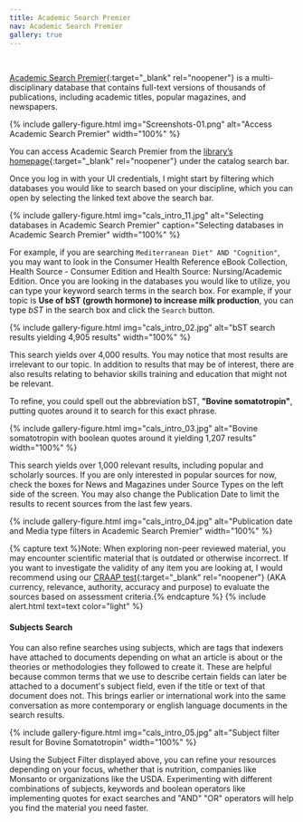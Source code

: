 ```yaml
---
title: Academic Search Premier
nav: Academic Search Premier
gallery: true
---
```

<br>

[Academic Search Premier](https://login.microsoftonline.com/common/DeviceAuthTls/reprocess){:target="_blank" rel="noopener"} is a multi-disciplinary database that contains full-text versions of thousands of publications, including academic titles, popular magazines, and newspapers. 

{% include gallery-figure.html img="Screenshots-01.png" alt="Access Academic Search Premier" width="100%" %}

You can access Academic Search Premier from the [library’s homepage](https://www.lib.uidaho.edu/){:target="_blank" rel="noopener"} under the catalog search bar. 

Once you log in with your UI credentials, I might start by filtering which databases you would like to search based on your discipline, which you can open by selecting the linked text above the search bar. 

{% include gallery-figure.html img="cals_intro_11.jpg" alt="Selecting databases in Academic Search Premier" caption="Selecting databases in Academic Search Premier" width="100%" %}

For example, if you are searching `Mediterranean Diet" AND "Cognition"`, you may want to look in the Consumer Health Reference eBook Collection, Health Source - Consumer Edition and Health Source: Nursing/Academic Edition.  Once you are looking in the databases you would like to utilize, you can type your keyword search terms in the search box. For example, if your topic is **Use of bST (growth hormone) to increase milk production**, you can type *bST* in the search box and click the `Search` button. 

{% include gallery-figure.html img="cals_intro_02.jpg" alt="bST search results yielding 4,905 results" width="100%" %}

This search yields over 4,000 results. You may notice that most results are irrelevant to our topic. In addition to results that may be of interest, there are also results relating to behavior skills training and education that might not be relevant. 

To refine, you could spell out the abbreviation bST, **"Bovine somatotropin"**, putting quotes around it to search for this exact phrase.

{% include gallery-figure.html img="cals_intro_03.jpg" alt="Bovine somatotropin with boolean quotes around it yielding 1,207 results" width="100%" %}

This search yields over 1,000 relevant results, including popular and scholarly sources. If you are only interested in popular sources for now, check the boxes for News and Magazines under Source Types on the left side of the screen. You may also change the Publication Date to limit the results to recent sources from the last few years. 

{% include gallery-figure.html img="cals_intro_04.jpg" alt="Publication date and Media type filters in Academic Search Premier" width="100%" %}

{% capture text %}Note: When exploring non-peer reviewed material, you may encounter scientific material that is outdated or otherwise incorrect. If you want to investigate the validity of any item you are looking at, I would recommend using our [CRAAP test](https://libguides.uidaho.edu/c.php?g=363237&p=2453602){:target="_blank" rel="noopener"} (AKA currency, relevance, authority, accuracy and purpose) to evaluate the sources based on assessment criteria.{% endcapture %}
{% include alert.html text=text color="light" %}

#### Subjects Search

You can also refine searches using subjects, which are tags that indexers have attached to documents depending on what an article is about or the theories or methodologies they followed to create it. These are helpful because common terms that we use to describe certain fields can later be attached to a document's subject field, even if the title or text of that document does not. This brings earlier or international work into the same conversation as more contemporary or english language documents in the search results.

{% include gallery-figure.html img="cals_intro_05.jpg" alt="Subject filter result for Bovine Somatotropin" width="100%" %}

Using the Subject Filter displayed above, you can refine your resources depending on your focus, whether that is nutrition, companies like Monsanto or organizations like the USDA. Experimenting with different combinations of subjects, keywords and boolean operators like implementing quotes for exact searches and "AND" "OR" operators will help you find the material you need faster.

<br>
